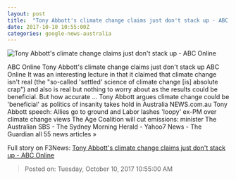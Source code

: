```yaml
---
layout: post
title:  "Tony Abbott's climate change claims just don't stack up - ABC Online"
date: 2017-10-10 10:55:00Z
categories: google-news-australia
---
```


![Tony Abbott's climate change claims just don't stack up - ABC Online](http://www.abc.net.au/news/image/8625124-1x1-700x700.jpg)

ABC Online Tony Abbott's climate change claims just don't stack up ABC Online It was an interesting lecture in that it claimed that climate change isn't real (the "so-called 'settled' science of climate change [is] absolute crap") and also is real but nothing to worry about as the results could be beneficial. But how accurate ... Tony Abbott argues climate change could be 'beneficial' as politics of insanity takes hold in Australia NEWS.com.au Tony Abbott speech: Allies go to ground and Labor lashes 'loopy' ex-PM over climate change views The Age Coalition will cut emissions: minister The Australian SBS - The Sydney Morning Herald - Yahoo7 News - The Guardian all 55 news articles »


Full story on F3News: [Tony Abbott's climate change claims just don't stack up - ABC Online](http://www.f3nws.com/n/zjNUtC)

> Posted on: Tuesday, October 10, 2017 10:55:00 AM
